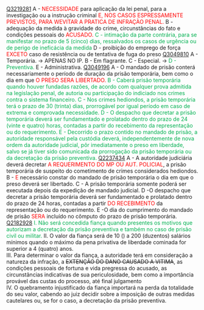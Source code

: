 [Q3219281](https://www.qconcursos.com/questoes-militares/questoes/1a857345-f5)
A - <span style="color:rgb(255, 0, 0)">NECESSIDADE</span> para aplicação da lei penal, para a investigação ou a instrução criminal <span style="color:rgb(255, 0, 0)">E, NOS CASOS ESPRESSAMENTE PREVISTOS, PARA WEVITAR A PRATICA DE INFRAÇÀO PENAL.</span>
B - adequação da medida à gravidade do crime, circunstâncias do fato e condições pessoais do <span style="color:rgb(255, 0, 0)">ACUSADO.</span>
<span style="color:rgb(0, 176, 80)">C - intimação da parte contrária, para se manifestar no prazo de 5 (cinco) dias, ressalvados os casos de urgência ou de perigo de ineficácia da medida</span>
D - proibição do emprego de força <span style="color:rgb(255, 0, 0)">EXCETO</span> caso de resistência ou de tentativa de fuga do preso
[Q3049810](https://www.qconcursos.com/questoes-militares/questoes/7fb689ee-91)
A - Temporária. -> APENAS NO IP.
B - Em flagrante. 
C - Especial. -> 
<span style="color:rgb(0, 176, 80)">D - Preventiva.</span> 
E - Administrativa.
[Q3049196](https://www.qconcursos.com/questoes-militares/questoes/f2d5da26-91)
A - O mandado de prisão conterá necessariamente o período de duração da prisão temporária, bem como o dia em que <span style="color:rgb(255, 0, 0)">O PRESO SERA LIBERTADO.</span>
<span style="color:rgb(0, 176, 80)">B - Caberá prisão temporária quando houver fundadas razões, de acordo com qualquer prova admitida na legislação penal, de autoria ou participação do indiciado nos crimes contra o sistema financeiro.</span>
<span style="color:rgb(0, 176, 80)">C - Nos crimes hediondos, a prisão temporária terá o prazo de 30 (trinta) dias, prorrogável por igual período em caso de extrema e comprovada necessidade.</span>
<span style="color:rgb(0, 176, 80)">D - O despacho que decretar a prisão temporária deverá ser fundamentado e prolatado dentro do prazo de 24 (vinte e quatro) horas, contadas a partir do recebimento da representação ou do requerimento.</span>
<span style="color:rgb(0, 176, 80)">E - Decorrido o prazo contido no mandado de prisão, a autoridade responsável pela custódia deverá, independentemente de nova ordem da autoridade judicial, pôr imediatamente o preso em liberdade, salvo se já tiver sido comunicada da prorrogação da prisão temporária ou da decretação da prisão preventiva.</span> 
[Q2237434](https://www.qconcursos.com/questoes-militares/questoes/e7bc0dd0-3a)
A - A autoridade judiciária deverá decretar <span style="color:rgb(255, 0, 0)">A REQUERIMENTO DO MP OU AUT. POLICIAL</span>, a prisão temporária de suspeito do cometimento de crimes considerados hediondos.
B - <span style="color:rgb(255, 0, 0)">E </span>necessário constar do mandado de prisão temporária o dia em que o preso deverá ser libertado.
C - A prisão temporária somente poderá ser executada depois da expedição de mandado judicial.
D -O despacho que decretar a prisão temporária deverá ser fundamentado e prolatado dentro do prazo de 24 horas, contadas a partir <span style="color:rgb(255, 0, 0)">DO RECEBIMENTO</span> da representação ou do requerimento.
E -O dia do cumprimento do mandado de prisão <span style="color:rgb(255, 0, 0)">SERA</span> incluído no cômputo do prazo de prisão temporária.
[Q2182928](https://www.qconcursos.com/questoes-militares/questoes/7acfe1e9-04)
<span style="color:rgb(0, 176, 80)">I. Não será concedida fiança quando presentes os motivos que autorizam a decretação da prisão preventiva e também no caso de prisão civil ou militar.  </span>
II. O valor da fiança será de 10 () a 200 (duzentos) salários mínimos quando o máximo da pena privativa de liberdade cominada for superior a 4 (quatro) anos.  
III. Para determinar o valor da fiança, a autoridade terá em consideração a natureza da infração, a ~~EXTENÇÃO DO DANO CAUSADO A VITIMA~~, as condições pessoais de fortuna e vida pregressa do acusado, as circunstâncias indicativas de sua periculosidade, bem como a importância provável das custas do processo, até final julgamento  
IV. O quebramento injustificado da fiança importará na perda da totalidade do seu valor, cabendo ao juiz decidir sobre a imposição de outras medidas cautelares ou, se for o caso, a decretação da prisão preventiva.